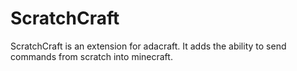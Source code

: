 # ScratchCraft
ScratchCraft is an extension for adacraft. It adds the ability to send commands from scratch into minecraft.
